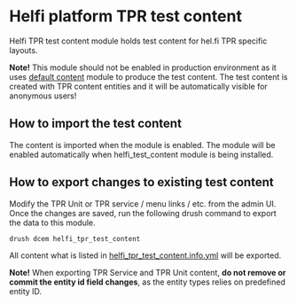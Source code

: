 # Helfi platform TPR test content

Helfi TPR test content module holds test content for hel.fi TPR specific layouts.

**Note!** This module should not be enabled in production environment as it uses [default content](https://www.drupal.org/project/default_content) module to produce the test content. The test content is created with TPR content entities and it will be automatically visible for anonymous users!


## How to import the test content

The content is imported when the module is enabled. The module will be enabled automatically when helfi_test_content module is being installed.


## How to export changes to existing test content

Modify the TPR Unit or TPR service / menu links / etc. from the admin UI. Once the changes are saved, run the following drush command to export the data to this module.
```
drush dcem helfi_tpr_test_content
```

All content what is listed in [helfi_tpr_test_content.info.yml](helfi_tpr_test_content.info.yml) will be exported. 

**Note!**
When exporting TPR Service and TPR Unit content, **do not remove or commit the entity id field changes**, as the entity types relies on predefined entity ID. 
